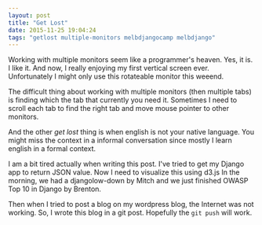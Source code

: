 ```yaml
---
layout: post
title: "Get Lost"
date: 2015-11-25 19:04:24
tags: "getlost multiple-monitors melbdjangocamp melbdjango"
---
```


Working with multiple monitors seem like a programmer's heaven. Yes, it is. I 
like it. And now, I really enjoying my first vertical screen ever. Unfortunately 
I might only use this rotateable monitor this weeend.

The difficult thing about working with multiple monitors (then multiple tabs) is 
finding which the tab that currently you need it. Sometimes I need to scroll 
each tab to find the right tab and move mouse pointer to other monitors.

And the other _get lost_ thing is when english is not your native language. You 
might miss the context in a informal conversation since mostly I learn english 
in a formal context.

I am a bit tired actually when writing this post. I've tried to get my Django 
app to return JSON value. Now I need to visualize this using d3.js In the 
morning, we had a djangolow-down by Mitch and we just finished OWASP Top 10 in 
Django by Brenton.

Then when I tried to post a blog on my wordpress blog, the Internet was not 
working. So, I wrote this blog in a git post. Hopefully the `git push` will 
work. 
